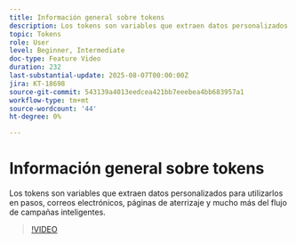 ```yaml
---
title: Información general sobre tokens
description: Los tokens son variables que extraen datos personalizados para utilizarlos en pasos, correos electrónicos, páginas de aterrizaje y mucho más del flujo de campañas inteligentes.
topic: Tokens
role: User
level: Beginner, Intermediate
doc-type: Feature Video
duration: 232
last-substantial-update: 2025-08-07T00:00:00Z
jira: KT-18698
source-git-commit: 543139a4013eedcea421bb7eeebea4bb683957a1
workflow-type: tm+mt
source-wordcount: '44'
ht-degree: 0%

---
```



# Información general sobre tokens

Los tokens son variables que extraen datos personalizados para utilizarlos en pasos, correos electrónicos, páginas de aterrizaje y mucho más del flujo de campañas inteligentes.

>[!VIDEO](https://video.tv.adobe.com/v/3470560/?learn=on&enablevpops)
